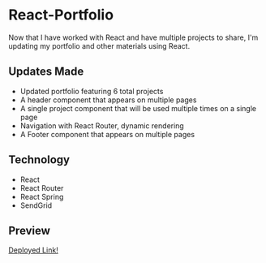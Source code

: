 # React-Portfolio

Now that I have worked with React and have multiple projects to share, I'm updating my portfolio and other materials using React.

## Updates Made

- Updated portfolio featuring 6 total projects
- A header component that appears on multiple pages
- A single project component that will be used multiple times on a single page
- Navigation with React Router, dynamic rendering
- A Footer component that appears on multiple pages

## Technology

- React
- React Router
- React Spring
- SendGrid

## Preview
[Deployed Link!](https://vt-react-portfolio.herokuapp.com/)

